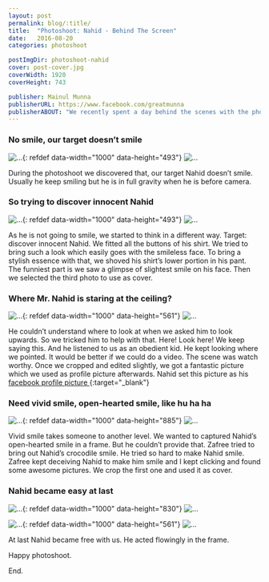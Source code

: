 ```yaml
---
layout: post
permalink: blog/:title/
title:  "Photoshoot: Nahid - Behind The Screen"
date:   2016-08-20
categories: photoshoot

postImgDir: photoshoot-nahid
cover: post-cover.jpg
coverWidth: 1920
coverHeight: 743

publisher: Mainul Munna
publisherURL: https://www.facebook.com/greatmunna
publisherABOUT: "We recently spent a day behind the scenes with the photographer <a href='https://www.facebook.com/greatmunna' target='_blank'>Mainul Munna</a>, studying on Honors 2nd year, fell in love with photography from the moment he first picked up a camera, and is just as passionate about it today. The 20-year-old got started at a young age (14), shooting pictures of sky, sun rising, sun sets using mobile camera or friend’s DSLR. After buying his own DSLR on 2nd February 2016, he started taking photography more seriously."
---
```


### No smile, our target doesn’t smile

![...]({{site.baseurl}}/imgs/blog/photoshoot-nahid/nahid-1.jpg){: refdef data-width="1000" data-height="493"}
![...]({{site.baseurl}}/imgs/blog/photoshoot-nahid/small-nahid-1.jpg)

During the photoshoot we discovered that, our target Nahid doesn’t smile. Usually he keep smiling but he is in full gravity when he is before camera.

### So trying to discover innocent Nahid

![...]({{site.baseurl}}/imgs/blog/photoshoot-nahid/nahid-2.jpg){: refdef data-width="1000" data-height="493"}
![...]({{site.baseurl}}/imgs/blog/photoshoot-nahid/small-nahid-2.jpg)

As he is not going to smile, we started to think in a different way. Target: discover innocent Nahid. We fitted all the buttons of his shirt. We tried to bring such a look which easily goes with the smileless face. To bring a stylish essence with that, we shoved his shirt’s lower portion in his pant. The funniest part is we saw a glimpse of slightest smile on his face. Then we selected the third photo to use as cover.

### Where Mr. Nahid is staring at the ceiling?

![...]({{site.baseurl}}/imgs/blog/photoshoot-nahid/nahid-3.jpg){: refdef data-width="1000" data-height="561"}
![...]({{site.baseurl}}/imgs/blog/photoshoot-nahid/small-nahid-3.jpg)

He couldn’t understand where to look at when we asked him to look upwards. So we tricked him to help with that. Here! Look here! We keep saying this. And he listened to us as an obedient kid. He kept looking where we pointed. It would be better if we could do a video. The scene was watch worthy. Once we cropped and edited slightly, we got a fantastic picture which we used as profile picture afterwards. Nahid set this picture as his [facebook profile picture ](https://www.facebook.com/photo.php?fbid=1086601374752138&set=a.105436342868651.11874.100002068584066&type=3&source=11){:target="_blank"}

### Need vivid smile, open-hearted smile, like hu ha ha

![...]({{site.baseurl}}/imgs/blog/photoshoot-nahid/nahid-4.jpg){: refdef data-width="1000" data-height="885"}
![...]({{site.baseurl}}/imgs/blog/photoshoot-nahid/small-nahid-4.jpg)

Vivid smile takes someone to another level. We wanted to captured Nahid’s open-hearted smile in a frame. But he couldn’t provide that. Zafree tried to bring out Nahid’s crocodile smile. He tried so hard to make Nahid smile. Zafree kept deceiving Nahid to make him smile and I kept clicking and found some awesome pictures. We crop the first one and used it as cover.

### Nahid became easy at last

![...]({{site.baseurl}}/imgs/blog/photoshoot-nahid/nahid-5.jpg){: refdef data-width="1000" data-height="830"}
![...]({{site.baseurl}}/imgs/blog/photoshoot-nahid/small-nahid-5.jpg)

![...]({{site.baseurl}}/imgs/blog/photoshoot-nahid/nahid-6.jpg){: refdef data-width="1000" data-height="561"}
![...]({{site.baseurl}}/imgs/blog/photoshoot-nahid/small-nahid-6.jpg)

At last Nahid became free with us. He acted flowingly in the frame.

Happy photoshoot.

End.
